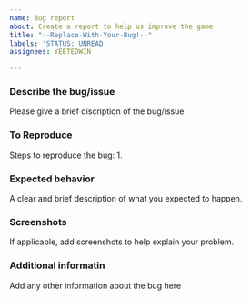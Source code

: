 ```yaml
---
name: Bug report
about: Create a report to help us improve the game
title: "--Replace-With-Your-Bug!--"
labels: 'STATUS: UNREAD'
assignees: YEETEDWIN

---
```


### **Describe the bug/issue**

Please give a brief discription of the bug/issue

### **To Reproduce**

Steps to reproduce the bug:
1. 

### **Expected behavior**

A clear and brief description of what you expected to happen.

### **Screenshots**

If applicable, add screenshots to help explain your problem.

### **Additional informatin**

Add any other information about the bug here
